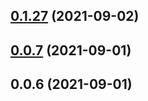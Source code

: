 ## [0.1.27](https://github.com/breezefeng/ZERO-UI/compare/v0.0.2...v0.1.27) (2021-09-02)



## [0.0.7](https://github.com/breezefeng/ZERO-UI/compare/v0.0.6...v0.0.7) (2021-09-01)



## 0.0.6 (2021-09-01)



